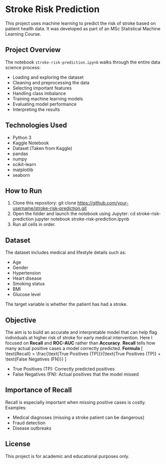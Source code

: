 # Stroke Risk Prediction

This project uses machine learning to predict the risk of stroke based on patient health data. It was developed as part of an MSc Statistical Machine Learning Course.

## Project Overview

The notebook `stroke-risk-prediction.ipynb` walks through the entire data science process:
- Loading and exploring the dataset
- Cleaning and preprocessing the data
- Selecting important features
- Handling class imbalance
- Training machine learning models
- Evaluating model performance
- Interpreting the results

## Technologies Used

- Python 3
- Kaggle Notebook
- Dataset (Taken from Kaggle)
- pandas
- numpy
- scikit-learn
- matplotlib
- seaborn

## How to Run

1. Clone this repository:
git clone https://github.com/your-username/stroke-risk-prediction.git
2. Open the folder and launch the notebook using Jupyter:
cd stroke-risk-prediction
jupyter notebook stroke-risk-prediction.ipynb
3. Run all cells in order.

## Dataset
The dataset includes medical and lifestyle details such as:
- Age
- Gender
- Hypertension
- Heart disease
- Smoking status
- BMI
- Glucose level

The target variable is whether the patient has had a stroke.

## Objective

The aim is to build an accurate and interpretable model that can help flag individuals at higher risk of stroke for early medical intervention. Here I focused on **Recall** and **ROC-AUC** rather than **Accuracy**. **Recall** tells how many actual positive cases a model correctly predicted. 
**Formula**
\[
\text{Recall} = \frac{\text{True Positives (TP)}}{\text{True Positives (TP)} + \text{False Negatives (FN)}}
\]
- True Positives (TP): Correctly predicted positives
- False Negatives (FN): Actual positives that the model missed

## Importance of Recall
Recall is especially important when missing positive cases is costly.
Examples:
- Medical diagnoses (missing a stroke patient can be dangerous)
- Fraud detection
- Disease outbreaks

## License

This project is for academic and educational purposes only.


